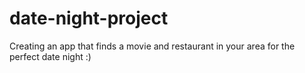 # date-night-project
Creating an app that finds a movie and restaurant in your area for the perfect date night :)
